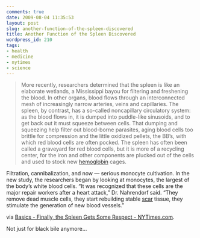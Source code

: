 ```yaml
---
comments: true
date: 2009-08-04 11:35:53
layout: post
slug: another-function-of-the-spleen-discovered
title: Another Function of the Spleen Discovered
wordpress_id: 210
tags:
- health
- medicine
- nytimes
- science
---
```


> More recently, researchers determined that the spleen is like an elaborate wetlands, a Mississippi bayou for filtering and freshening the blood. In other organs, blood flows through an interconnected mesh of increasingly narrow arteries, veins and capillaries. The spleen, by contrast, has a so-called noncapillary circulatory system: as the blood flows in, it is dumped into puddle-like sinusoids, and to get back out it must squeeze between cells. That dumping and squeezing help filter out blood-borne parasites, aging blood cells too brittle for compression and the little oxidized pellets, the BB’s, with which red blood cells are often pocked. The spleen has often been called a graveyard for red blood cells, but it is more of a recycling center, for the iron and other components are plucked out of the cells and used to stock new [hemoglobin](http://health.nytimes.com/health/guides/test/hemoglobin/overview.html?inline=nyt-classifier) cages.

Filtration, cannibalization, and now — serious monocyte cultivation. In the new study, the researchers began by looking at monocytes, the largest of the body’s white blood cells. “It was recognized that these cells are the major repair workers after a heart attack,” Dr. Nahrendorf said. “They remove dead muscle cells, they start rebuilding stable [scar](http://health.nytimes.com/health/guides/disease/keloids/overview.html?inline=nyt-classifier) tissue, they stimulate the generation of new blood vessels.”


via [Basics - Finally, the Spleen Gets Some Respect - NYTimes.com](http://www.nytimes.com/2009/08/04/science/04angier.html?em).

Not just for black bile anymore...
